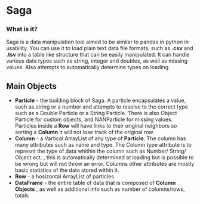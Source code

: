 # Saga

### What is it?
Saga is a data manipulation tool aimed to be similar to pandas in python in usability.
You can use it to load plain text data file formats, such as **.csv** and **.tsv** into a table like structure that can be easily manipulated.
It can handle various data types such as string, integer and doubles, as well as missing values. Also attempts to automatically determine types on loading

## Main Objects
* **Particle** - the building block of Saga. A particle encapsulates a value, such as string or a number and attempts to resolve to the correct type such as a Double Particle or a String Particle. There is also Object Particle for custom objects, and NANParticle for missing values. Particles inside a **Row** will have links to their original neighbors so sorting a **Column** it will not lose track of the original row.
* **Column** - a Vartical ArrayList of any type of **Particle**. The column has many attributes such as name and type. The Column type attribute is to represnt the type of data whithin the column such as Number/ String/ Object ect. , this is automatically determined at loading but is possible to be wrong but will not throw an error. Columns other attributes are mostly basic statistics of the data stored within it. 
* **Row** - a hosizontal ArrayList of particles.
* **DataFrame** - the entire table of data that is composed of **Column Objects** , as well as additional info such as number of columns/rows, totals
